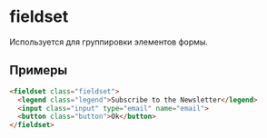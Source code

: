 # fieldset

Используется для группировки элементов формы.

## Примеры

```html
<fieldset class="fieldset">
  <legend class="legend">Subscribe to the Newsletter</legend>
  <input class="input" type="email" name="email">
  <button class="button">Ok</button>
</fieldset>
```
